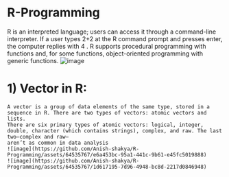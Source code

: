 # R-Programming
R is an interpreted language; users can access it through a command-line interpreter. If a user types 2+2 at the R command prompt and presses enter, the computer replies with 4 . R supports procedural programming with functions and, for some functions, object-oriented programming with generic functions.
![image](https://github.com/Anish-shakya/R-Programming/assets/64535767/db3071a5-1bb8-44d6-919a-a44f5a7fc0f0)

# 1) Vector in R:
    A vector is a group of data elements of the same type, stored in a sequence in R. There are two types of vectors: atomic vectors and lists.
    There are six primary types of atomic vectors: logical, integer, double, character (which contains strings), complex, and raw. The last two–complex and raw–      
    aren’t as common in data analysis
    ![image](https://github.com/Anish-shakya/R-Programming/assets/64535767/e6a453bc-95a1-441c-9b61-e45fc5019888)
    ![image](https://github.com/Anish-shakya/R-Programming/assets/64535767/1d617195-7d96-4948-bc8d-2217d0846948)

    
  

